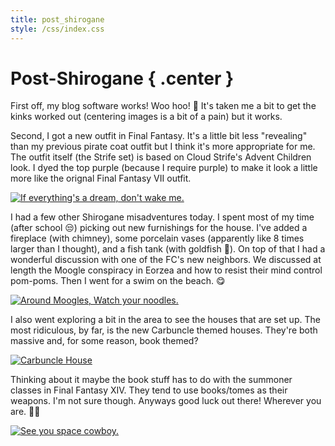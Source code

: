 ```yaml
---
title: post_shirogane
style: /css/index.css
---
```


# Post-Shirogane { .center }

First off, my blog software works! Woo hoo! 🎉 It's taken me a bit to get the kinks worked out (centering images is a bit of a pain) but it works.

Second, I got a new outfit in Final Fantasy. It's a little bit less "revealing" than my previous pirate coat outfit but I think it's more appropriate for me. The outfit itself (the Strife set) is based on Cloud Strife's Advent Children look. I dyed the top purple (because I require purple) to make it look a little more like the orignal Final Fantasy VII outfit.

<p class="center"><a href="https://pi.megate.ch:25443/blog/img/ffxiv_10112017_175153.png"><img class="frame" src="https://pi.megate.ch:25443/blog/img/ffxiv_10112017_175153.png" alt="If everything's a dream, don't wake me." title="If everything's a dream, don't wake me." /></a></p>

I had a few other Shirogane misadventures today. I spent most of my time (after school 😒) picking out new furnishings for the house. I've added a fireplace (with chimney), some porcelain vases (apparently like 8 times larger than I thought), and a fish tank (with goldfish 🐠). On top of that I had a wonderful discussion with one of the FC's new neighbors. We discussed at length the Moogle conspiracy in Eorzea and how to resist their mind control pom-poms. Then I went for a swim on the beach. 😋

<p class="center"><a href="https://pi.megate.ch:25443/blog/img/ffxiv_10112017_152848.png"><img class="frame" src="https://pi.megate.ch:25443/blog/img/ffxiv_10112017_152848.png" alt="Around Moogles, Watch your noodles." title="Around Moogles, Watch your noodles" /></a></p>

I also went exploring a bit in the area to see the houses that are set up. The most ridiculous, by far, is the new Carbuncle themed houses. They're both massive and, for some reason, book themed?

<p class="center"><a href="https://pi.megate.ch:25443/blog/img/ffxiv_10112017_150359.png"><img class="frame" src="https://pi.megate.ch:25443/blog/img/ffxiv_10112017_150359.png" alt="Carbuncle House" title="Carbuncle House" /></a></p>

Thinking about it maybe the book stuff has to do with the summoner classes in Final Fantasy XIV. They tend to use books/tomes as their weapons. I'm not sure though. Anyways good luck out there! Wherever you are. 🙇🏻

<p class="center"><a href="https://pi.megate.ch:25443/blog/img/ffxiv_10112017_152626.png"><img class="frame" src="https://pi.megate.ch:25443/blog/img/ffxiv_10112017_152626.png" alt="See you space cowboy." title="See you space cowboy." /></a></p>